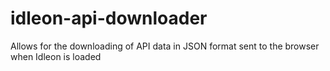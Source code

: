 # idleon-api-downloader
Allows for the downloading of API data in JSON format sent to the browser when Idleon is loaded
